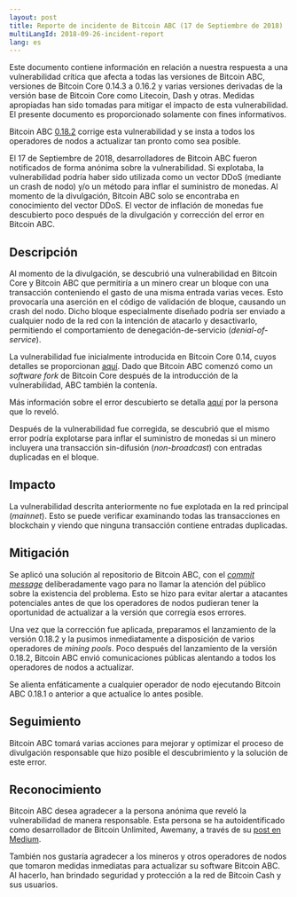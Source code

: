 ```yaml
---
layout: post
title: Reporte de incidente de Bitcoin ABC (17 de Septiembre de 2018)
multiLangId: 2018-09-26-incident-report
lang: es
---
```


Este documento contiene información en relación a nuestra respuesta a una vulnerabilidad crítica que afecta a todas las versiones de Bitcoin ABC, versiones de Bitcoin Core 0.14.3 a 0.16.2 y varias versiones derivadas de la versión base de Bitcoin Core como Litecoin, Dash y otras. Medidas apropiadas han sido tomadas para mitigar el impacto de esta vulnerabilidad. El presente documento es proporcionado solamente con fines informativos.

Bitcoin ABC [0.18.2](https://download.bitcoinabc.org/0.18.2/) corrige esta vulnerabilidad y se insta a todos los operadores de nodos a actualizar tan pronto como sea posible.

El 17 de Septiembre de 2018, desarrolladores de Bitcoin ABC fueron notificados de forma anónima sobre la vulnerabilidad. Si explotaba, la vulnerabilidad podría haber sido utilizada como un vector DDoS (mediante un crash de nodo) y/o un método para inflar el suministro de monedas. Al momento de la divulgación, Bitcoin ABC solo se encontraba en conocimiento del vector DDoS. El vector de inflación de monedas fue descubierto poco después de la divulgación y corrección del error en Bitcoin ABC.

## Descripción

Al momento de la divulgación, se descubrió una vulnerabilidad en Bitcoin Core y Bitcoin ABC que permitiría a un minero crear un bloque con una transacción conteniendo el gasto de una misma entrada varias veces. Esto provocaría una aserción en el código de validación de bloque, causando un crash del nodo. Dicho bloque especialmente diseñado podría ser enviado a cualquier nodo de la red con la intención de atacarlo y desactivarlo, permitiendo el comportamiento de denegación-de-servicio (*denial-of-service*).

La vulnerabilidad fue inicialmente introducida en Bitcoin Core 0.14, cuyos detalles se proporcionan [aquí](https://bitcoincore.org/en/2018/09/20/notice/). Dado que Bitcoin ABC comenzó como un *software fork* de Bitcoin Core después de la introducción de la vulnerabilidad, ABC también la contenía.

Más información sobre el error descubierto se detalla [aquí](https://medium.com/@awemany/600-microseconds-b70f87b0b2a6) por la persona que lo reveló.

Después de la vulnerabilidad fue corregida, se descubrió que el mismo error podría explotarse para inflar el suministro de monedas si un minero incluyera una transacción sin-difusión (*non-broadcast*) con entradas duplicadas en el bloque.

## Impacto

La vulnerabilidad descrita anteriormente no fue explotada en la red principal (*mainnet*). Esto se puede verificar examinando todas las transacciones en blockchain y viendo que ninguna transacción contiene entradas duplicadas.

## Mitigación

Se aplicó una solución al repositorio de Bitcoin ABC, con el [*commit message*](https://reviews.bitcoinabc.org/D1790) deliberadamente vago para no llamar la atención del público sobre la existencia del problema. Esto se hizo para evitar alertar a atacantes potenciales antes de que los operadores de nodos pudieran tener la oportunidad de actualizar a la versión que corregía esos errores.

Una vez que la corrección fue aplicada, preparamos el lanzamiento de la versión 0.18.2 y la pusimos inmediatamente a disposición de varios operadores de *mining pools*. Poco después del lanzamiento de la versión 0.18.2, Bitcoin ABC envió comunicaciones públicas alentando a todos los operadores de nodos a actualizar.

Se alienta enfáticamente a cualquier operador de nodo ejecutando Bitcoin ABC 0.18.1 o anterior a que actualice lo antes posible.

## Seguimiento

Bitcoin ABC tomará varias acciones para mejorar y optimizar el proceso de divulgación responsable que hizo posible el descubrimiento y la solución de este error.

## Reconocimiento

Bitcoin ABC desea agradecer a la persona anónima que reveló la vulnerabilidad de manera responsable. Esta persona se ha autoidentificado como desarrollador de Bitcoin Unlimited, Awemany, a través de su [post en Medium](https://medium.com/@awemany/600-microseconds-b70f87b0b2a6).

También nos gustaría agradecer a los mineros y otros operadores de nodos que tomaron medidas inmediatas para actualizar su software Bitcoin ABC. Al hacerlo, han brindado seguridad y protección a la red de Bitcoin Cash y sus usuarios.
